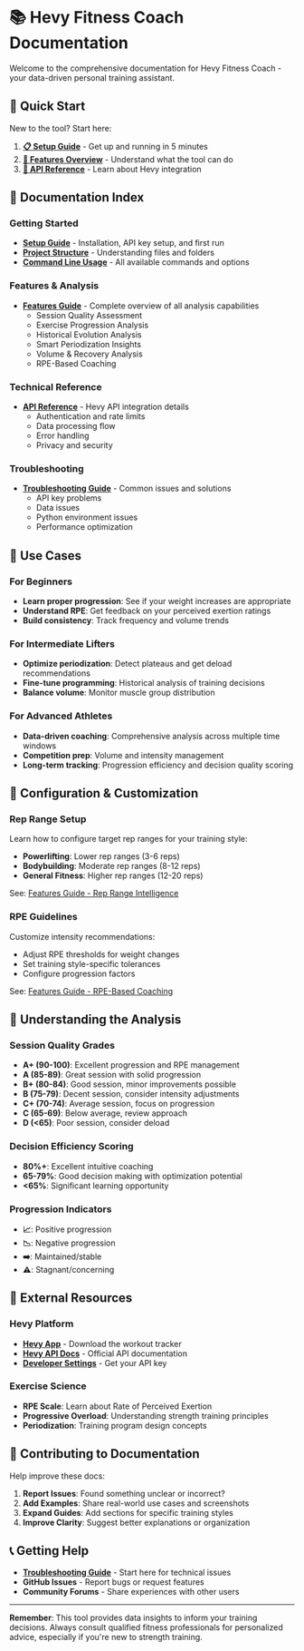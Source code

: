 # 📚 Hevy Fitness Coach Documentation

Welcome to the comprehensive documentation for Hevy Fitness Coach - your data-driven personal training assistant.

## 🚀 Quick Start

New to the tool? Start here:

1. **[📋 Setup Guide](../SETUP.md)** - Get up and running in 5 minutes
2. **[🌟 Features Overview](FEATURES.md)** - Understand what the tool can do
3. **[📡 API Reference](API-REFERENCE.md)** - Learn about Hevy integration

## 📖 Documentation Index

### Getting Started
- **[Setup Guide](../SETUP.md)** - Installation, API key setup, and first run
- **[Project Structure](../README.md#project-structure)** - Understanding files and folders
- **[Command Line Usage](../README.md#command-line-options)** - All available commands and options

### Features & Analysis
- **[Features Guide](FEATURES.md)** - Complete overview of all analysis capabilities
  - Session Quality Assessment
  - Exercise Progression Analysis  
  - Historical Evolution Analysis
  - Smart Periodization Insights
  - Volume & Recovery Analysis
  - RPE-Based Coaching

### Technical Reference
- **[API Reference](API-REFERENCE.md)** - Hevy API integration details
  - Authentication and rate limits
  - Data processing flow
  - Error handling
  - Privacy and security

### Troubleshooting
- **[Troubleshooting Guide](TROUBLESHOOTING.md)** - Common issues and solutions
  - API key problems
  - Data issues
  - Python environment issues
  - Performance optimization

## 🎯 Use Cases

### For Beginners
- **Learn proper progression**: See if your weight increases are appropriate
- **Understand RPE**: Get feedback on your perceived exertion ratings
- **Build consistency**: Track frequency and volume trends

### For Intermediate Lifters
- **Optimize periodization**: Detect plateaus and get deload recommendations
- **Fine-tune programming**: Historical analysis of training decisions
- **Balance volume**: Monitor muscle group distribution

### For Advanced Athletes
- **Data-driven coaching**: Comprehensive analysis across multiple time windows
- **Competition prep**: Volume and intensity management
- **Long-term tracking**: Progression efficiency and decision quality scoring

## 🔧 Configuration & Customization

### Rep Range Setup
Learn how to configure target rep ranges for your training style:
- **Powerlifting**: Lower rep ranges (3-6 reps)
- **Bodybuilding**: Moderate rep ranges (8-12 reps)  
- **General Fitness**: Higher rep ranges (12-20 reps)

See: [Features Guide - Rep Range Intelligence](FEATURES.md#rep-range-intelligence)

### RPE Guidelines
Customize intensity recommendations:
- Adjust RPE thresholds for weight changes
- Set training style-specific tolerances
- Configure progression factors

See: [Features Guide - RPE-Based Coaching](FEATURES.md#rpe-based-coaching)

## 🧠 Understanding the Analysis

### Session Quality Grades
- **A+ (90-100)**: Excellent progression and RPE management
- **A (85-89)**: Great session with solid progression
- **B+ (80-84)**: Good session, minor improvements possible
- **B (75-79)**: Decent session, consider intensity adjustments
- **C+ (70-74)**: Average session, focus on progression
- **C (65-69)**: Below average, review approach
- **D (<65)**: Poor session, consider deload

### Decision Efficiency Scoring
- **80%+**: Excellent intuitive coaching
- **65-79%**: Good decision making with optimization potential
- **<65%**: Significant learning opportunity

### Progression Indicators
- **📈**: Positive progression
- **📉**: Negative progression  
- **➡️**: Maintained/stable
- **⚠️**: Stagnant/concerning

## 🔗 External Resources

### Hevy Platform
- **[Hevy App](https://hevy.com)** - Download the workout tracker
- **[Hevy API Docs](https://api.hevyapp.com/docs/)** - Official API documentation
- **[Developer Settings](https://hevy.com/settings?developer=)** - Get your API key

### Exercise Science
- **RPE Scale**: Learn about Rate of Perceived Exertion
- **Progressive Overload**: Understanding strength training principles
- **Periodization**: Training program design concepts

## 🤝 Contributing to Documentation

Help improve these docs:

1. **Report Issues**: Found something unclear or incorrect?
2. **Add Examples**: Share real-world use cases and screenshots
3. **Expand Guides**: Add sections for specific training styles
4. **Improve Clarity**: Suggest better explanations or organization

## 📞 Getting Help

- **[Troubleshooting Guide](TROUBLESHOOTING.md)** - Start here for technical issues
- **GitHub Issues** - Report bugs or request features
- **Community Forums** - Share experiences with other users

---

**Remember**: This tool provides data insights to inform your training decisions. Always consult qualified fitness professionals for personalized advice, especially if you're new to strength training. 